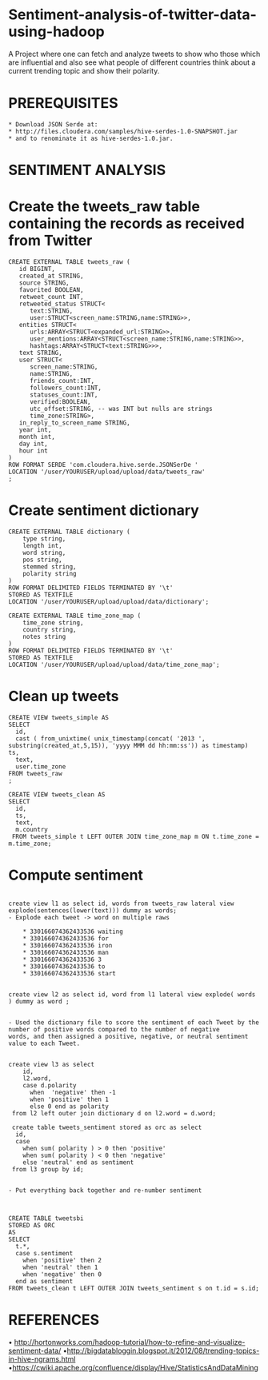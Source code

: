 # Sentiment-analysis-of-twitter-data-using-hadoop
A Project where one can fetch and analyze tweets to show who those which are influential and also see what people of different countries think about a current trending topic and show their polarity.
# PREREQUISITES
```
* Download JSON Serde at:
* http://files.cloudera.com/samples/hive-serdes-1.0-SNAPSHOT.jar
* and to renominate it as hive-serdes-1.0.jar.
```
# SENTIMENT ANALYSIS 
# Create the tweets_raw table containing the records as received from Twitter 
```
CREATE EXTERNAL TABLE tweets_raw (
   id BIGINT,
   created_at STRING,
   source STRING,
   favorited BOOLEAN,
   retweet_count INT,
   retweeted_status STRUCT<
      text:STRING,
      user:STRUCT<screen_name:STRING,name:STRING>>,
   entities STRUCT<
      urls:ARRAY<STRUCT<expanded_url:STRING>>,
      user_mentions:ARRAY<STRUCT<screen_name:STRING,name:STRING>>,
      hashtags:ARRAY<STRUCT<text:STRING>>>,
   text STRING,
   user STRUCT<
      screen_name:STRING,
      name:STRING,
      friends_count:INT,
      followers_count:INT,
      statuses_count:INT,
      verified:BOOLEAN,
      utc_offset:STRING, -- was INT but nulls are strings
      time_zone:STRING>,
   in_reply_to_screen_name STRING,
   year int,
   month int,
   day int,
   hour int
)
ROW FORMAT SERDE 'com.cloudera.hive.serde.JSONSerDe '
LOCATION '/user/YOURUSER/upload/upload/data/tweets_raw'
;
```
# Create sentiment dictionary 
```
CREATE EXTERNAL TABLE dictionary (
    type string,
    length int,
    word string,
    pos string,
    stemmed string,
    polarity string
)
ROW FORMAT DELIMITED FIELDS TERMINATED BY '\t'
STORED AS TEXTFILE
LOCATION '/user/YOURUSER/upload/upload/data/dictionary';

CREATE EXTERNAL TABLE time_zone_map (
    time_zone string,
    country string,
    notes string
)
ROW FORMAT DELIMITED FIELDS TERMINATED BY '\t'
STORED AS TEXTFILE
LOCATION '/user/YOURUSER/upload/upload/data/time_zone_map';
```
# Clean up tweets 
```
CREATE VIEW tweets_simple AS
SELECT
  id,
  cast ( from_unixtime( unix_timestamp(concat( '2013 ', substring(created_at,5,15)), 'yyyy MMM dd hh:mm:ss')) as timestamp) ts,
  text,
  user.time_zone
FROM tweets_raw
;

CREATE VIEW tweets_clean AS
SELECT
  id,
  ts,
  text,
  m.country
 FROM tweets_simple t LEFT OUTER JOIN time_zone_map m ON t.time_zone = m.time_zone;
```

# Compute sentiment 
```

create view l1 as select id, words from tweets_raw lateral view explode(sentences(lower(text))) dummy as words;
- Explode each tweet -> word on multiple raws

	* 330166074362433536 waiting
	* 330166074362433536 for
	* 330166074362433536 iron
	* 330166074362433536 man
	* 330166074362433536 3
	* 330166074362433536 to
	* 330166074362433536 start


create view l2 as select id, word from l1 lateral view explode( words ) dummy as word ;


- Used the dictionary file to score the sentiment of each Tweet by the number of positive words compared to the number of negative
words, and then assigned a positive, negative, or neutral sentiment value to each Tweet.


create view l3 as select
    id,
    l2.word,
    case d.polarity
      when  'negative' then -1
      when 'positive' then 1
      else 0 end as polarity
 from l2 left outer join dictionary d on l2.word = d.word;

 create table tweets_sentiment stored as orc as select
  id,
  case
    when sum( polarity ) > 0 then 'positive'
    when sum( polarity ) < 0 then 'negative'
    else 'neutral' end as sentiment
 from l3 group by id;


- Put everything back together and re-number sentiment



CREATE TABLE tweetsbi
STORED AS ORC
AS
SELECT
  t.*,
  case s.sentiment
    when 'positive' then 2
    when 'neutral' then 1
    when 'negative' then 0
  end as sentiment
FROM tweets_clean t LEFT OUTER JOIN tweets_sentiment s on t.id = s.id;
```
# REFERENCES
• http://hortonworks.com/hadoop-tutorial/how-to-refine-and-visualize-sentiment-data/
•http://bigdatabloggin.blogspot.it/2012/08/trending-topics-in-hive-ngrams.html
•https://cwiki.apache.org/confluence/display/Hive/StatisticsAndDataMining


